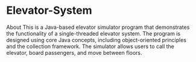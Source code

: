 # Elevator-System
About This is a Java-based elevator simulator program that demonstrates the functionality of a single-threaded elevator system. The program is designed using core Java concepts, including object-oriented principles and the collection framework. The simulator allows users to call the elevator, board passengers, and move between floors.
